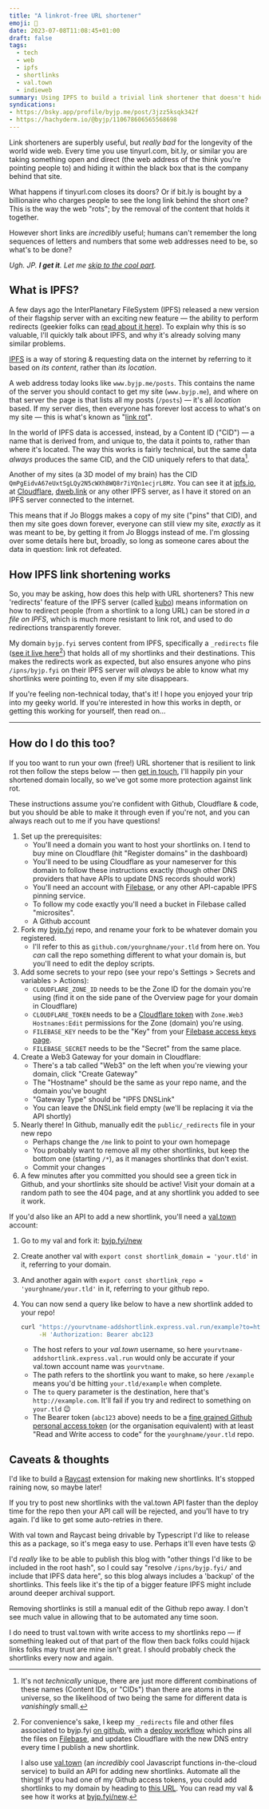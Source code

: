 ```yaml
---
title: "A linkrot-free URL shortener"
emoji: 🔗
date: 2023-07-08T11:08:45+01:00
draft: false
tags:
  - tech
  - web
  - ipfs
  - shortlinks
  - val.town
  - indieweb
summary: Using IPFS to build a trivial link shortener that doesn't hide & hoard the destination from the world.
syndications:
- https://bsky.app/profile/byjp.me/post/3jzz5ksqk342f
- https://hachyderm.io/@byjp/110678606565568698
---
```


Link shorteners are superbly useful, but _really bad_ for the longevity of the world wide web. Every time you use tinyurl.com, bit.ly, or similar you are taking something open and direct (the web address of the think you're pointing people to) and hiding it within the black box that is the company behind that site.

What happens if tinyurl.com closes its doors? Or if bit.ly is bought by a billionaire who charges people to see the long link behind the short one? This is the way the web "rots"; by the removal of the content that holds it together.

However short links are _incredibly_ useful; humans can't remember the long sequences of letters and numbers that some web addresses need to be, so what's to be done?

_Ugh. JP. **I get it**. Let me [skip to the cool part](#how-ipfs-link-shortening-works)._

## What is IPFS?

A few days ago the InterPlanetary FileSystem (IPFS) released a new version of their flagship server with an exciting new feature — the ability to perform redirects (geekier folks can [read about it here](https://specs.ipfs.tech/ipips/ipip-0002/)). To explain why this is so valuable, I'll quickly talk about IPFS, and why it's already solving many similar problems.

[IPFS](https://ipfs.tech/) is a way of storing & requesting data on the internet by referring to it based on _its content_, rather than _its location_.

A web address today looks like `www.byjp.me/posts`. This contains the name of the server you should contact to get my site (`www.byjp.me`), and where on that server the page is that lists all my posts (`/posts`) — it's all _location_ based. If my server dies, then everyone has forever lost access to what's on my site — this is what's known as "[link rot](https://en.wikipedia.org/wiki/Link_rot)".

In the world of IPFS data is accessed, instead, by a Content ID ("CID") — a name that is derived from, and unique to, the data it points to, rather than where it's located. The way this works is fairly technical, but the same data _always_ produces the same CID, and the CID uniquely refers to that data[^1].

Another of my sites (a 3D model of my brain) has the CID `QmPgEidvA67eUxtSgLQy2N5cWXh8WQ8r7iYQn1ecjrL8Mz`. You can see it at [ipfs.io](https://ipfs.io/ipfs/QmPgEidvA67eUxtSgLQy2N5cWXh8WQ8r7iYQn1ecjrL8Mz), at [Cloudflare](https://cloudflare-ipfs.com/ipfs/QmPgEidvA67eUxtSgLQy2N5cWXh8WQ8r7iYQn1ecjrL8Mz), [dweb.link](https://dweb.link/ipfs/QmPgEidvA67eUxtSgLQy2N5cWXh8WQ8r7iYQn1ecjrL8Mz) or any other IPFS server, as I have it stored on an IPFS server connected to the internet.

This means that if Jo Bloggs makes a copy of my site ("pins" that CID), and then my site goes down forever, everyone can still view my site, _exactly_ as it was meant to be, by getting it from Jo Bloggs instead of me. I'm glossing over some details here but, broadly, so long as someone cares about the data in question: link rot defeated.

[^1]: It's not _technically_ unique, there are just more different combinations of these names (Content IDs, or "CIDs") than there are atoms in the universe, so the likelihood of two being the same for different data is _vanishingly_ small.

## How IPFS link shortening works

So, you may be asking, how does this help with URL shorteners? This new 'redirects' feature of the IPFS server (called [kubo](https://github.com/ipfs/kubo#readme)) means information on how to redirect people (from a shortlink to a long URL) can be stored _in a file on IPFS_, which is much more resistant to link rot, and used to do redirections transparently forever.

My domain `byjp.fyi` serves content from IPFS, specifically a `_redirects` file ([see it live here](https://byjp.fyi/_redirects)[^2]) that holds all of my shortlinks and their destinations. This makes the redirects work as expected, but also ensures anyone who pins `/ipns/byjp.fyi` on their IPFS server will _always_ be able to know what my shortlinks were pointing to, even if my site disappears.

If you're feeling non-technical today, that's it! I hope you enjoyed your trip into my geeky world. If you're interested in how this works in depth, or getting this working for yourself, then read on…

[^2]: For convenience's sake, I keep my `_redirects` file and other files associated to byjp.fyi [on github](https://github.com/by-jp/byjp.fyi), with a [deploy workflow](https://github.com/by-jp/byjp.fyi/blob/main/.github/workflows/deploy.yaml) which pins all the files on [Filebase](https://filebase.com/), and updates Cloudflare with the new DNS entry every time I publish a new shortlink.

    I also use [val.town](https://val.town) (an _incredibly_ cool Javascript functions in-the-cloud service) to build an API for adding new shortlinks. Automate all the things! If you had one of my Github access tokens, you could add shortlinks to my domain by heading to [this URL](https://byjp-addshortlink.express.val.run/example?to=https://example.com). You can read my val & see how it works at [byjp.fyi/new](https://byjp.fyi/new).

---

## How do I do this too?

If you too want to run your own (free!) URL shortener that is resilient to link rot then follow the steps below — then [get in touch](/standing-invitation), I'll happily pin your shortened domain locally, so we've got some more protection against link rot.

These instructions assume you're confident with Github, Cloudflare & code, but you should be able to make it through even if you're not, and you can always reach out to me if you have questions!

1. Set up the prerequisites:
   - You'll need a domain you want to host your shortlinks on. I tend to buy mine on Cloudflare (hit "Register domains" in the dashboard)
   - You'll need to be using Cloudflare as your nameserver for this domain to follow these instructions exactly (though other DNS providers that have APIs to update DNS records should work)
   - You'll need an account with [Filebase](https://filebase.com), or any other API-capable IPFS pinning service.
   - To follow my code exactly you'll need a bucket in Filebase called "microsites".
   - A Github account
2. Fork my [byjp.fyi](https://github.com/by-jp/byjp.fyi) repo, and rename your fork to be whatever domain you registered.
   - I'll refer to this as `github.com/yourghname/your.tld` from here on. You _can_ call the repo something different to what your domain is, but you'll need to edit the deploy scripts.
3. Add some secrets to your repo (see your repo's Settings > Secrets and variables > Actions):
   - `CLOUDFLARE_ZONE_ID` needs to be the Zone ID for the domain you're using (find it on the side pane of the Overview page for your domain in Cloudflare)
   - `CLOUDFLARE_TOKEN` needs to be a [Cloudflare token](https://dash.cloudflare.com/profile/api-tokens) with `Zone.Web3 Hostnames:Edit` permissions for the Zone (domain) you're using.
   - `FILEBASE_KEY` needs to be the "Key" from your [Filebase access keys page](https://console.filebase.com/keys).
   - `FILEBASE_SECRET` needs to be the "Secret" from the same place.
4. Create a Web3 Gateway for your domain in Cloudflare:
   - There's a tab called "Web3" on the left when you're viewing your domain, click "Create Gateway"
   - The "Hostname" should be the same as your repo name, and the domain you've bought
   - "Gateway Type" should be "IPFS DNSLink"
   - You can leave the DNSLink field empty (we'll be replacing it via the API shortly)
5. Nearly there! In Github, manually edit the `public/_redirects` file in your new repo
   - Perhaps change the `/me` link to point to your own homepage
   - You probably want to remove all my other shortlinks, but keep the bottom one (starting `/*`), as it manages shortlinks that don't exist.
   - Commit your changes
6. A few minutes after you committed you should see a green tick in Github, and your shortlinks site should be active! Visit your domain at a random path to see the 404 page, and at any shortlink you added to see it work.

If you'd also like an API to add a new shortlink, you'll need a [val.town](https://val.town) account:

1. Go to my val and fork it: [byjp.fyi/new](https://byjp.fyi/new)
2. Create another val with `export const shortlink_domain = 'your.tld'` in it, referring to your domain.
3. And another again with `export const shortlink_repo = 'yourghname/your.tld'` in it, referring to your github repo.
4. You can now send a query like below to have a new shortlink added to your repo!

    ```sh
    curl "https://yourvtname-addshortlink.express.val.run/example?to=http://example.com" \
         -H 'Authorization: Bearer abc123
    ```

   - The host refers to your _val.town_ username, so here `yourvtname-addshortlink.express.val.run` would only be accurate if your val.town account name was `yourvtname`.
   - The path refers to the shortlink you want to make, so here `/example` means you'd be hitting `your.tld/example` when complete.
   - The `to` query parameter is the destination, here that's `http://example.com`. It'll fail if you try and redirect to something on `your.tld` 😉
   - The Bearer token (`abc123` above) needs to be a [fine grained Github personal access token](https://github.com/settings/tokens?type=beta) (or the organisation equivalent) with at least "Read and Write access to code" for the `yourghname/your.tld` repo.

## Caveats & thoughts

I'd like to build a [Raycast](https://raycast.com) extension for making new shortlinks. It's stopped raining now, so maybe later!

If you try to post new shortlinks with the val.town API faster than the deploy time for the repo then your API call will be rejected, and you'll have to try again. I'd like to get some auto-retries in there.

With val town and Raycast being drivable by Typescript I'd like to release this as a package, so it's mega easy to use. Perhaps it'll even have tests 😲

I'd _really_ like to be able to publish this blog with "other things I'd like to be included in the root hash", so I could say "resolve `/ipns/byjp.fyi/` and include that IPFS data here", so this blog always includes a 'backup' of the shortlinks. This feels like it's the tip of a bigger feature IPFS might include around deeper archival support.

Removing shortlinks is still a manual edit of the Github repo away. I don't see much value in allowing that to be automated any time soon.

I do need to trust val.town with write access to my shortlinks repo — if something leaked out of that part of the flow then back folks could hijack links folks may trust are mine isn't great. I should probably check the shortlinks every now and again.
